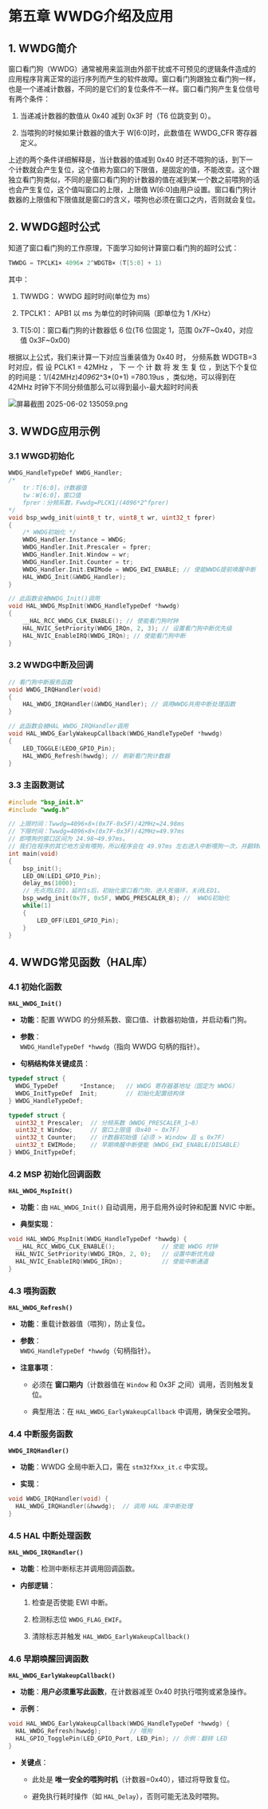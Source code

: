 # 第五章 WWDG介绍及应用

## 1. WWDG简介

窗口看门狗（WWDG）通常被用来监测由外部干扰或不可预见的逻辑条件造成的应用程序背离正常的运行序列而产生的软件故障。窗口看门狗跟独立看门狗一样，也是一个递减计数器，不同的是它们的复位条件不一样。窗口看门狗产生复位信号有两个条件：

1. 当递减计数器的数值从 0x40 减到 0x3F 时（T6 位跳变到 0）。

2. 当喂狗的时候如果计数器的值大于 W[6:0]时，此数值在 WWDG_CFR 寄存器定义。

上述的两个条件详细解释是，当计数器的值减到 0x40 时还不喂狗的话，到下一个计数就会产生复位，这个值称为窗口的下限值，是固定的值，不能改变。这个跟独立看门狗类似，不同的是窗口看门狗的计数器的值在减到某一个数之前喂狗的话也会产生复位，这个值叫窗口的上限，上限值 W[6:0]由用户设置。窗口看门狗计数器的上限值和下限值就是窗口的含义，喂狗也必须在窗口之内，否则就会复位。

## 2. WWDG超时公式

知道了窗口看门狗的工作原理，下面学习如何计算窗口看门狗的超时公式：

```c
TWWDG = TPCLK1× 4096× 2^WDGTB× (T[5:0] + 1)
```

其中：

1. TWWDG： WWDG 超时时间(单位为 ms）

2. TPCLK1： APB1 以 ms 为单位的时钟间隔（即单位为 1 /KHz） 

3. T[5:0]：窗口看门狗的计数器低 6 位(T6 位固定 1，范围 0x7F~0x40，对应值 0x3F~0x00)

根据以上公式，我们来计算一下对应当重装值为 0x40 时， 分频系数 WDGTB=3 时对应，假 设 PCLK1 = 42MHz ， 下 一 个 计 数 将 发 生 复 位 ，到达下个复位的时间是：1/(42MHz)*4096*2^3*(0+1) =780.19us ，类似地，可以得到在 42MHz 时钟下不同分频值那么可以得到最小-最大超时时间表

![屏幕截图 2025-06-02 135059.png](https://raw.githubusercontent.com/hazy1k/My-drawing-bed/main/2025/06/02-13-51-06-屏幕截图%202025-06-02%20135059.png)

## 3. WWDG应用示例

### 3.1 WWGD初始化

```c
WWDG_HandleTypeDef WWDG_Handler;
/*
    tr：T[6:0]，计数器值
    tw：W[6:0]，窗口值
    fprer：分频系数，Fwwdg=PLCK1/(4096*2^fprer)
*/
void bsp_wwdg_init(uint8_t tr, uint8_t wr, uint32_t fprer)
{
    /* WWDG初始化 */
    WWDG_Handler.Instance = WWDG;
    WWDG_Handler.Init.Prescaler = fprer;
    WWDG_Handler.Init.Window = wr;
    WWDG_Handler.Init.Counter = tr;
    WWDG_Handler.Init.EWIMode = WWDG_EWI_ENABLE; // 使能WWDG提前唤醒中断
    HAL_WWDG_Init(&WWDG_Handler);
}

// 此函数会被WWDG_Init()调用
void HAL_WWDG_MspInit(WWDG_HandleTypeDef *hwwdg)
{
    __HAL_RCC_WWDG_CLK_ENABLE(); // 使能看门狗时钟
    HAL_NVIC_SetPriority(WWDG_IRQn, 2, 3); // 设置看门狗中断优先级
    HAL_NVIC_EnableIRQ(WWDG_IRQn); // 使能看门狗中断
}
```

### 3.2 WWDG中断及回调

```c
// 看门狗中断服务函数
void WWDG_IRQHandler(void)
{
    HAL_WWDG_IRQHandler(&WWDG_Handler); // 调用WWDG共用中断处理函数
}

// 此函数会被HAL_WWDG_IRQHandler调用
void HAL_WWDG_EarlyWakeupCallback(WWDG_HandleTypeDef *hwwdg)
{
    LED_TOGGLE(LED0_GPIO_Pin);
    HAL_WWDG_Refresh(hwwdg); // 刷新看门狗计数器
}
```

### 3.3 主函数测试

```c
#include "bsp_init.h"
#include "wwdg.h"

// 上限时间：Twwdg=4096×8×(0x7F-0x5F)/42MHz=24.98ms
// 下限时间：Twwdg=4096×8×(0x7F-0x3F)/42MHz=49.97ms
// 即喂狗的窗口区间为 24.98~49.97ms。 
// 我们在程序的其它地方没有喂狗，所以程序会在 49.97ms 左右进入中断喂狗一次，并翻转LED0。
int main(void)
{
    bsp_init();
    LED_ON(LED1_GPIO_Pin);
    delay_ms(1000);
    // 先点亮LED1，延时1s后，初始化窗口看门狗，进入死循环，关闭LED1。
    bsp_wwdg_init(0x7F, 0x5F, WWDG_PRESCALER_8); //  WWDG初始化
    while(1)
    {
        LED_OFF(LED1_GPIO_Pin);
    }
}
```

## 4. WWDG常见函数（HAL库）

### 4.1 **初始化函数**

**`HAL_WWDG_Init()`**

- **功能**：配置 WWDG 的分频系数、窗口值、计数器初始值，并启动看门狗。

- **参数**：  
  `WWDG_HandleTypeDef *hwwdg`（指向 WWDG 句柄的指针）。

- **句柄结构体关键成员**：

```c
typedef struct {
  WWDG_TypeDef      *Instance;   // WWDG 寄存器基地址（固定为 WWDG）
  WWDG_InitTypeDef  Init;        // 初始化配置结构体
} WWDG_HandleTypeDef;

typedef struct {
  uint32_t Prescaler;  // 分频系数（WWDG_PRESCALER_1~8）
  uint32_t Window;     // 窗口上限值（0x40 ~ 0x7F）
  uint32_t Counter;    // 计数器初始值（必须 > Window 且 ≤ 0x7F）
  uint32_t EWIMode;    // 早期唤醒中断使能（WWDG_EWI_ENABLE/DISABLE）
} WWDG_InitTypeDef;
```

### 4.2 **MSP 初始化回调函数**

**`HAL_WWDG_MspInit()`**

- **功能**：由 `HAL_WWDG_Init()` 自动调用，用于启用外设时钟和配置 NVIC 中断。

- **典型实现**：

```c
void HAL_WWDG_MspInit(WWDG_HandleTypeDef *hwwdg) {
  __HAL_RCC_WWDG_CLK_ENABLE();             // 使能 WWDG 时钟
  HAL_NVIC_SetPriority(WWDG_IRQn, 2, 0);   // 设置中断优先级
  HAL_NVIC_EnableIRQ(WWDG_IRQn);           // 使能中断通道
}
```

### 4.3 **喂狗函数**

 **`HAL_WWDG_Refresh()`**

- **功能**：重载计数器值（喂狗），防止复位。

- **参数**：  
  `WWDG_HandleTypeDef *hwwdg`（句柄指针）。

- **注意事项**：
  
  - 必须在 **窗口期内**（计数器值在 `Window` 和 0x3F 之间）调用，否则触发复位。
  
  - 典型用法：在 `HAL_WWDG_EarlyWakeupCallback` 中调用，确保安全喂狗。

### 4.4 **中断服务函数**

**`WWDG_IRQHandler()`**

- **功能**：WWDG 全局中断入口，需在 `stm32fXxx_it.c` 中实现。

- **实现**：

```c
void WWDG_IRQHandler(void) {
  HAL_WWDG_IRQHandler(&hwwdg);  // 调用 HAL 库中断处理
}
```

### 4.5 **HAL 中断处理函数**

 **`HAL_WWDG_IRQHandler()`**

- **功能**：检测中断标志并调用回调函数。

- **内部逻辑**：
  
  1. 检查是否使能 EWI 中断。
  
  2. 检测标志位 `WWDG_FLAG_EWIF`。
  
  3. 清除标志并触发 `HAL_WWDG_EarlyWakeupCallback()`

### 4.6 **早期唤醒回调函数**

 **`HAL_WWDG_EarlyWakeupCallback()`**

- **功能**：**用户必须重写此函数**，在计数器减至 0x40 时执行喂狗或紧急操作。

- **示例**：

```c
void HAL_WWDG_EarlyWakeupCallback(WWDG_HandleTypeDef *hwwdg) {
  HAL_WWDG_Refresh(hwwdg);        // 喂狗
  HAL_GPIO_TogglePin(LED_GPIO_Port, LED_Pin); // 示例：翻转 LED
}
```

- **关键点**：
  
  - 此处是 **唯一安全的喂狗时机**（计数器=0x40），错过将导致复位。
  
  - 避免执行耗时操作（如 `HAL_Delay`），否则可能无法及时喂狗。
